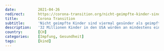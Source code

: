 ```yaml
---
date:          2021-04-26
redirect:      https://corona-transition.org/nicht-geimpfte-kinder-sind-viermal-gesunder
title:         Corona Transition
subtitle:      'Nicht geimpfte Kinder sind viermal gesünder als geimpfte'
description:   '32 Millionen Kinder in den USA würden an mindestens einer von zwanzig chronischen Krankheiten leiden. Dies seien 43 Prozent aller amerikanischer (...)'
country:       [CH]
categories:    [Impfung, Gesundheit]
tags:          [kind]
---
```

